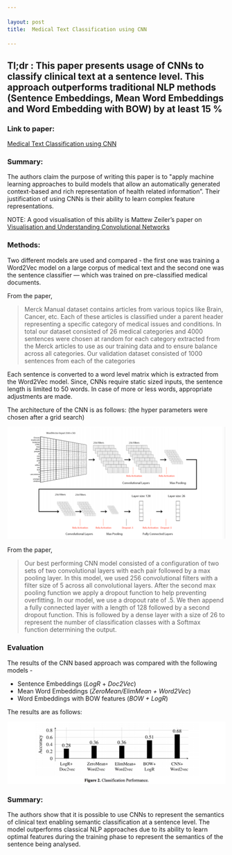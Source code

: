 ```yaml
---

layout: post
title:  Medical Text Classification using CNN

---
```


## Tl;dr : This paper presents usage of CNNs to classify clinical text at a sentence level. This approach outperforms traditional NLP methods (Sentence Embeddings, Mean Word Embeddings and Word Embedding with BOW) by at least 15 %

### Link to paper:

[Medical Text Classification using CNN](https://arxiv.org/abs/1704.06841)

### Summary:

The authors claim the purpose of writing this paper is to "apply machine learning approaches to build models that allow an automatically generated context-based and rich representation of health related information”. Their justification of using CNNs is their ability to learn complex feature representations. 

NOTE:  A good visualisation of this ability is Mattew Zeiler’s paper on [Visualisation and Understanding Convolutional Networks](https://arxiv.org/pdf/1311.2901.pdf)

### Methods: 

Two different models are used and compared - the first one was training a Word2Vec model on a large corpus of medical text and the second one was the sentence classifier — which was trained on pre-classified medical documents.

From the paper,

>Merck Manual dataset contains articles from various topics like Brain, Cancer, etc. Each of these articles is classified under a parent header representing a specific category of medical issues and conditions. In total our dataset consisted of 26 medical categories and 4000 sentences were chosen at random for each category extracted from the Merck articles to use as our training data and to ensure balance across all categories. Our validation dataset consisted of 1000 sentences from each of the categories

Each sentence is converted to a word level matrix which is extracted from the Word2Vec model. Since, CNNs require static sized inputs, the sentence length is limited to 50 words. In case of more or less words, appropriate adjustments are made.

The architecture of the CNN is as follows: (the hyper parameters were chosen after a grid search)

![alt](https://github.com/goxul/goxul.github.io/blob/master/images/Screen%20Shot%202017-08-17%20at%203.42.09%20PM.png)

From the paper,

>Our best performing CNN model consisted of a configuration of two sets
of two convolutional layers with each pair followed by a max pooling layer. In this
model, we used 256 convolutional filters with a filter size of 5 across all convolutional
layers. After the second max pooling function we apply a dropout function to help
preventing overfitting. In our model, we use a dropout rate of .5. We then append a
fully connected layer with a length of 128 followed by a second dropout function. This
is followed by a dense layer with a size of 26 to represent the number of classification
classes with a Softmax function determining the output.


### Evaluation

The results of the CNN based approach was compared with the following models -

* Sentence Embeddings (_LogR_ + _Doc2Vec_)
* Mean Word Embeddings (_ZeroMean/ElimMean + Word2Vec_)
* Word Embeddings with BOW features (_BOW + LogR_)

The results are as follows:

![alt](https://github.com/goxul/goxul.github.io/blob/master/images/Screen%20Shot%202017-08-17%20at%203.43.45%20PM.png)

### Summary:

The authors show that it is possible to use CNNs to represent the semantics of clinical text enabling semantic classification at a sentence level. The model outperforms classical NLP approaches due to its ability to learn optimal features during the training phase to represent the semantics of the sentence being analysed.







